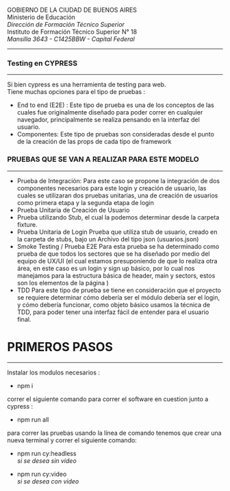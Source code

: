 GOBIERNO DE LA CIUDAD DE BUENOS AIRES\
Ministerio de Educación\
_Dirección de Formación Técnico Superior_\
Instituto de Formación Técnico Superior N° 18\
_Mansilla 3643 - C1425BBW - Capital Federal_

---

### Testing en CYPRESS
---


Si bien cypress es una herramienta de testing para web.\
Tiene muchas opciones para el tipo de pruebas :
- End to end (E2E) : Este tipo de prueba es una de los conceptos de las cuales fue originalmente diseñado para poder correr en cualquier navegador, principalmente se realiza pensando en la interfaz del usuario.
- Componentes: Este tipo de pruebas son consideradas desde el punto de la creación de las props de cada tipo de framework

### PRUEBAS QUE SE VAN A REALIZAR PARA ESTE MODELO
---


* Prueba de Integración:
Para este caso se propone la integración de dos componentes necesarios para este login y creación de usuario, las cuales se utilizaran dos pruebas unitarias, una de creación de usuarios como primera etapa y la segunda etapa de login
* Prueba Unitaria de Creación de Usuario
* Prueba utilizando Stub, el cual la podemos determinar desde la carpeta fixture.
* Prueba Unitaria de Login
	Prueba que utiliza stub de usuario, creado en la carpeta de stubs, bajo un 
	Archivo del tipo json (usuarios.json)
* Smoke Testing / Prueba E2E
Para esta prueba se ha determinado como prueba de que todos los sectores que se ha diseñado por medio del equipo de UX/UI (el cual estamos presuponiendo de que lo realiza otra área, en este caso es un login y sign up básico, por lo cual nos manejamos para la estructura básica de header, main y sectors, estos son los elementos de la página )
* TDD
Para este tipo de prueba se tiene en consideración que el proyecto se requiere determinar cómo debería ser el módulo debería ser el login, y cómo debería funcionar, como objeto básico usamos la técnica de TDD, para poder tener una interfaz fácil de entender para el usuario final.


# PRIMEROS PASOS
---

Instalar los modulos necesarios : 
- npm i 

correr el siguiente comando para correr el software en cuestion junto a cypress :
- npm run all

para correr las pruebas usando la línea de comando tenemos que crear una nueva terminal y correr el siguiente comando:
- npm run cy:headless     
 _si se desea sin video_

- npm run cy:video\
_si se desea con video_




